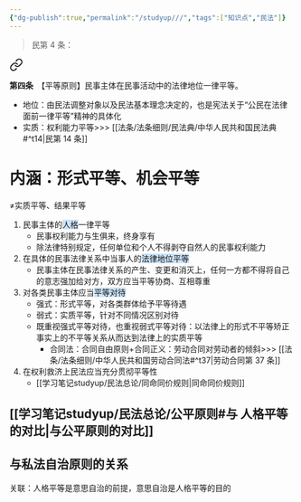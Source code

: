 ```yaml
---
{"dg-publish":true,"permalink":"/studyup///","tags":["知识点","民法"]}
---
```


>民第 4 条：
<div class="transclusion internal-embed is-loaded"><a class="markdown-embed-link" href="/////#t4" aria-label="Open link"><svg xmlns="http://www.w3.org/2000/svg" width="24" height="24" viewBox="0 0 24 24" fill="none" stroke="currentColor" stroke-width="2" stroke-linecap="round" stroke-linejoin="round" class="svg-icon lucide-link"><path d="M10 13a5 5 0 0 0 7.54.54l3-3a5 5 0 0 0-7.07-7.07l-1.72 1.71"></path><path d="M14 11a5 5 0 0 0-7.54-.54l-3 3a5 5 0 0 0 7.07 7.07l1.71-1.71"></path></svg></a><div class="markdown-embed">



**第四条**　【平等原则】民事主体在民事活动中的法律地位一律平等。 

</div></div>


- 地位：由民法调整对象以及民法基本理念决定的，也是宪法关于“公民在法律面前一律平等”精神的具体化
- 实质：权利能力平等>>> [[法条/法条细则/民法典/中华人民共和国民法典#^t14\|民第 14 条]] 
# 内涵：形式平等、机会平等
≠实质平等、结果平等
1. 民事主体的<span style="background:rgba(160, 204, 246, 0.55)">人格</span>一律平等
	- 民事权利能力与生俱来，终身享有
	- 除法律特别规定，任何单位和个人不得剥夺自然人的民事权利能力
2. 在具体的民事法律关系中当事人的<span style="background:rgba(160, 204, 246, 0.55)">法律地位平等</span>
	- 民事主体在民事法律关系的产生、变更和消灭上，任何一方都不得将自己的意志强加给对方，双方应当平等协商、互相尊重
3. 对各类民事主体应当<span style="background:rgba(160, 204, 246, 0.55)">平等对待</span>
	- 强式：形式平等，对各类群体给予平等待遇
	- 弱式：实质平等，针对不同情况区别对待
	- 既重视强式平等对待，也重视弱式平等对待：以法律上的形式不平等矫正事实上的不平等关系从而达到法律上的实质平等
		- 合同法：合同自由原则+合同正义：劳动合同对劳动者的倾斜>>> [[法条/法条细则/中华人民共和国劳动合同法#^t37\|劳动合同第 37 条]]
4. 在权利救济上民法应当充分贯彻平等性
	 - [[学习笔记studyup/民法总论/同命同价规则\|同命同价规则]]
## [[学习笔记studyup/民法总论/公平原则#与 人格平等 的对比\|与公平原则的对比]]
## 与私法自治原则的关系
关联：人格平等是意思自治的前提，意思自治是人格平等的目的